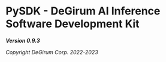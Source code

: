 # PySDK - DeGirum AI Inference Software Development Kit

***Version 0.9.3***

*Copyright DeGirum Corp. 2022-2023*
